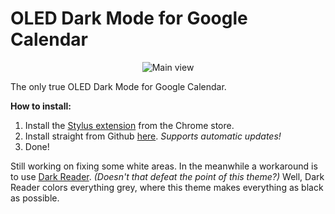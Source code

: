 # OLED Dark Mode for Google Calendar
<p align="center">
<img src="https://cdn.discordapp.com/attachments/1023327462324711497/1024818258228019200/google_calandar.png" alt="Main view">

The only true OLED Dark Mode for Google Calendar. 

**How to install:**

1. Install the [Stylus extension](https://chrome.google.com/webstore/detail/stylus/clngdbkpkpeebahjckkjfobafhncgmne?hl=en-GB "Stylus extension") from the Chrome store.
2. Install straight from Github [here](https://github.com/SpecialOperations/Dark-Mode-for-Google-Calendar/raw/main/OLED-darkmode.user.css). *Supports automatic updates!*
3. Done!

Still working on fixing some white areas. In the meanwhile a workaround is to use [Dark Reader](https://chrome.google.com/webstore/detail/dark-reader/eimadpbcbfnmbkopoojfekhnkhdbieeh/related). *(Doesn't that defeat the point of this theme?)* Well, Dark Reader colors everything grey, where this theme makes everything as black as possible. 

